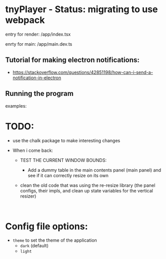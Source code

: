 # tnyPlayer - Status: migrating to use webpack

entry for render:
/app/index.tsx

enrty for main:
/app/main.dev.ts

## Tutorial for making electron notifications:

-   https://stackoverflow.com/questions/42851198/how-can-i-send-a-notification-in-electron

## Running the program

examples:

# TODO:

-   use the chalk package to make interesting changes

*   When i come back:

    -   TEST THE CURRENT WINDOW BOUNDS:
        -   Add a dummy table in the main contents panel (main panel) and see if it can correctly resize on its own


    -   clean the old code that was using the re-resize library (the panel configs, their impls, and clean up state variables for the vertical resizer)

<br/>

# Config file options:

-   `theme` to set the theme of the application
    -   `dark` (default)
    -   `light`
